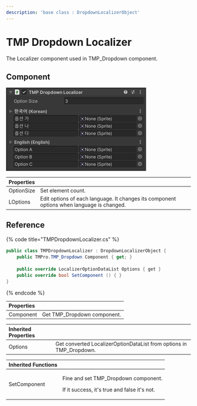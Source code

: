 ```yaml
---
description: 'base class : DropdownLocalizerObject'
---
```


# TMP Dropdown Localizer

The Localizer component used in TMP\_Dropdown component.

## Component

![](../../../.gitbook/assets/tmp_dropdown_localizer_inspector.png)

| Properties |  |
| :--- | :--- |
| OptionSize | Set element count. |
| LOptions | Edit options of each language. It changes its component options when language is changed. |

## Reference

{% code title="TMPDropdownLocalizer.cs" %}
```csharp
public class TMPDropdownLocalizer : DropdownLocalizerObject {
    public TMPro.TMP_Dropdown Component { get; }

    public override LocalizerOptionDataList Options { get }  
    public override bool SetComponent () { }
}
```
{% endcode %}

| Properties |  |
| :--- | :--- |
| Component | Get TMP\_Dropdown component. |

| Inherited Properties |  |
| :--- | :--- |
| Options | Get converted LocalizerOptionDataList from options in TMP\_Dropdown. |

<table>
  <thead>
    <tr>
      <th style="text-align:left">Inherited Functions</th>
      <th style="text-align:left"></th>
    </tr>
  </thead>
  <tbody>
    <tr>
      <td style="text-align:left">SetComponent</td>
      <td style="text-align:left">
        <p>Fine and set TMP_Dropdown component.</p>
        <p>If it success, it&apos;s true and false it&apos;s not.</p>
      </td>
    </tr>
  </tbody>
</table>

